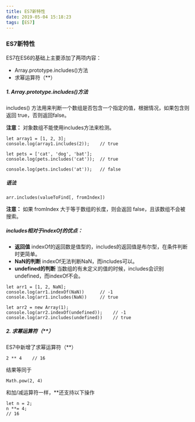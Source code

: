 ```yaml
---
title: ES7新特性
date: 2019-05-04 15:18:23
tags: [ES7]
---
```


### ES7新特性
ES7在ES6的基础上主要添加了两项内容：
* Array.prototype.includes()方法
* 求幂运算符（**）

##### 1. Array.prototype.includes()方法
includes() 方法用来判断一个数组是否包含一个指定的值，根据情况，如果包含则返回 true，否则返回false。

**注意：** 对象数组不能使用includes方法来检测。
```
let array1 = [1, 2, 3];
console.log(array1.includes(2));	// true

let pets = ['cat', 'dog', 'bat'];
console.log(pets.includes('cat'));	// true

console.log(pets.includes('at'));	// false
```
<!--more-->
##### 语法
```
arr.includes(valueToFind[, fromIndex])
```
**注意：** 如果 fromIndex 大于等于数组的长度，则会返回 false，且该数组不会被搜索。

##### includes相对于indexOf的优点：
* **返回值** indexOf的返回数是值型的，includes的返回值是布尔型，在条件判断时更简单。
* **NaN的判断** indexOf无法判断NaN，而includes可以。
* **undefined的判断** 当数组的有未定义的值的时候，includes会识别undefined，而indexOf不会。
```
let arr1 = [1, 2, NaN];
console.log(arr1.indexOf(NaN))      // -1
console.log(arr1.includes(NaN))     // true

let arr2 = new Array(1);
console.log(arr2.indexOf(undefined));    // -1
console.log(arr2.includes(undefined))    // true
```

##### 2. 求幂运算符（**）
ES7中新增了求幂运算符（**）
```
2 ** 4    // 16
```
结果等同于
```
Math.pow(2, 4)
```
和加/减运算符一样，**还支持以下操作
```
let n = 2;
n **= 4;
// 16
```

